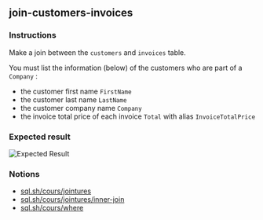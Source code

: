 ## join-customers-invoices

### Instructions

Make a join between the `customers` and `invoices` table.

You must list the information (below) of the customers who are part of a `Company` :

- the customer first name `FirstName`
- the customer last name `LastName`
- the customer company name `Company`
- the invoice total price of each invoice `Total` with alias `InvoiceTotalPrice`

### Expected result

![Expected Result](https://thomaslenaour.github.io/ytrack/subjects/join-customers-invoices/expected.png)

### Notions

- [sql.sh/cours/jointures](https://sql.sh/cours/jointures)
- [sql.sh/cours/jointures/inner-join](https://sql.sh/cours/jointures/inner-join)
- [sql.sh/cours/where](https://sql.sh/cours/where)
